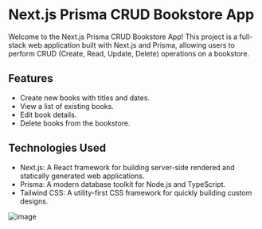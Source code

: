 # Next.js Prisma CRUD Bookstore App

Welcome to the Next.js Prisma CRUD Bookstore App! This project is a full-stack web application built with Next.js and Prisma, allowing users to perform CRUD (Create, Read, Update, Delete) operations on a bookstore.

## Features

- Create new books with titles and dates.
- View a list of existing books.
- Edit book details.
- Delete books from the bookstore.

## Technologies Used

- Next.js: A React framework for building server-side rendered and statically generated web applications.
- Prisma: A modern database toolkit for Node.js and TypeScript.
- Tailwind CSS: A utility-first CSS framework for quickly building custom designs.


![image](https://github.com/Basab-Saha/crud-next/assets/134124512/b80b0d2b-ab34-4907-bbdd-6d3ac342a083)



